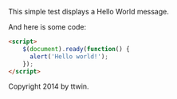 This simple test displays a Hello World message.

And here is some code: 

```HTML
<script>
    $(document).ready(function() { 
      alert('Hello world!');   
    });
</script>
```

Copyright 2014 by ttwin.  
